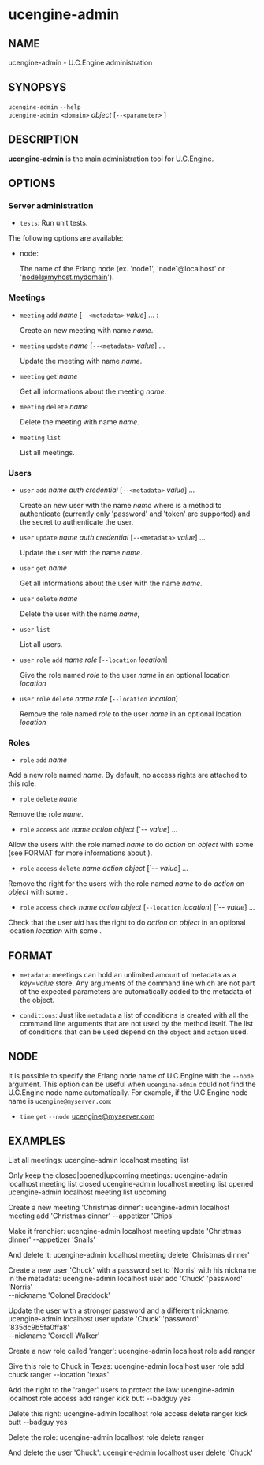 # ucengine-admin

## NAME

ucengine-admin - U.C.Engine administration

## SYNOPSYS

`ucengine-admin` `--help` <br />
`ucengine-admin <domain>` *object* <action> [`--<parameter>` <value>] <br />

## DESCRIPTION

**ucengine-admin** is the main administration tool for U.C.Engine.

## OPTIONS

### Server administration

  * `tests`:
    Run unit tests.

The following options are available:

  * node:

    The name of the Erlang node (ex. 'node1', 'node1@localhost' or 'node1@myhost.mydomain').

### Meetings

  * `meeting` `add` *name* [`--<metadata>` *value*] ... :

    Create an new meeting with name *name*.

  * `meeting` `update` *name* [`--<metadata>` *value*] ...

    Update the meeting with name *name*.

  * `meeting` `get` *name*

    Get all informations about the meeting *name*.

  * `meeting` `delete` *name*

    Delete the meeting with name *name*.

  * `meeting` `list`

    List all meetings.

### Users

  * `user` `add` *name* *auth* *credential* [`--<metadata>` *value*] ...

    Create an new user with the name *name* where <auth> is a method to authenticate (currently only 'password' and 'token' are supported) and <credential> the secret to authenticate the user.

  * `user` `update` *name* *auth* *credential* [`--<metadata>` *value*] ...

    Update the user with the name *name*.

  * `user` `get` *name*

    Get all informations about the user with the name *name*.

  * `user` `delete` *name*

    Delete the user with the name *name*,

  * `user` `list`

    List all users.

  * `user` `role` `add` *name* *role* [`--location` *location*]

    Give the role named *role* to the user *name* in an optional location *location*

  * `user` `role` `delete` *name* *role* [`--location` *location*]

    Remove the role named *role* to the user *name* in an optional location *location*

### Roles

  * `role` `add` *name*

  Add a new role named *name*. By default, no access rights are attached to this role.

  * `role` `delete` *name*

  Remove the role *name*.

  * `role` `access` `add` *name* *action* *object* [`--<condition> *value*] ...

  Allow the users with the role named *name* to do *action* on *object* with some <conditions> (see FORMAT for more informations about <conditions>).

  * `role` `access` `delete` *name* *action* *object* [`--<condition> *value*] ...

  Remove the right for the users with the role named *name* to do *action* on *object* with some <conditions>.

  * `role` `access` `check` *name* *action* *object* [`--location` *location*] [`--<condition> *value*] ...

  Check that the user *uid* has the right to do *action* on *object* in an optional location *location* with some <conditions>.

## FORMAT

  - `metadata`:
    meetings can hold an unlimited amount of metadata as a *key*=*value* store. Any arguments of the command line which are not part of the expected parameters are automatically added to the metadata of the object.

  - `conditions`:
    Just like `metadata` a list of conditions is created with all the command line arguments that are not used by the method itself. The list of conditions that can be used depend on the `object` and `action` used.

## NODE

  It is possible to specify the Erlang node name of U.C.Engine with
  the `--node` argument. This option can be useful when `ucengine-admin` could
  not find the U.C.Engine node name automatically. For example, if the
  U.C.Engine node name is `ucengine@myserver.com`:

  * `time` `get` `--node` ucengine@myserver.com

## EXAMPLES

List all meetings:
    ucengine-admin localhost meeting list

Only keep the closed|opened|upcoming meetings:
    ucengine-admin localhost meeting list closed
    ucengine-admin localhost meeting list opened
    ucengine-admin localhost meeting list upcoming

Create a new meeting 'Christmas dinner':
    ucengine-admin localhost meeting add 'Christmas dinner' --appetizer 'Chips'

Make it frenchier:
    ucengine-admin localhost meeting update 'Christmas dinner' --appetizer 'Snails'

And delete it:
    ucengine-admin localhost meeting delete 'Christmas dinner'

Create a new user 'Chuck' with a password set to 'Norris' with his nickname in the metadata:
    ucengine-admin localhost user add 'Chuck' 'password' 'Norris'\
                    --nickname 'Colonel Braddock'

Update the user with a stronger password and a different nickname:
    ucengine-admin localhost user update 'Chuck' 'password' '835dc9b5fa0ffa8'\
                       --nickname 'Cordell Walker'

Create a new role called 'ranger':
    ucengine-admin localhost role add ranger

Give this role to Chuck in Texas:
    ucengine-admin localhost user role add chuck ranger --location 'texas'

Add the right to the 'ranger' users to protect the law:
    ucengine-admin localhost role access add ranger kick butt --badguy yes

Delete this right:
    ucengine-admin localhost role access delete ranger kick butt --badguy yes

Delete the role:
    ucengine-admin localhost role delete ranger

And delete the user 'Chuck':
    ucengine-admin localhost user delete 'Chuck'
